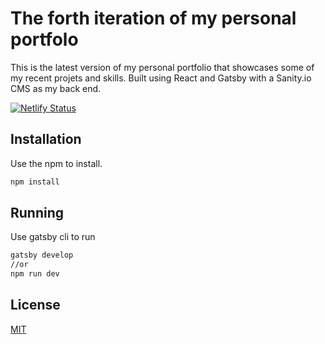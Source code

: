 # The forth iteration of my personal portfolo

This is the latest version of my personal portfolio that showcases some of my recent projets and skills. Built using React and Gatsby with a Sanity.io CMS as my back end.

[![Netlify Status](https://api.netlify.com/api/v1/badges/0c1456d3-df6b-4ab8-abb4-67e04011465d/deploy-status)](https://app.netlify.com/sites/focused-lichterman-d5f74b/deploys)

## Installation

Use the npm to install.

```bash
npm install
```

## Running

Use gatsby cli to run

```bash
gatsby develop
//or
npm run dev
```

## License

[MIT](https://choosealicense.com/licenses/mit/)
